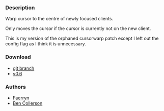 ### Description
Warp cursor to the centre of newly focused clients.

Only moves the cursor if the cursor is currently not on the new client.

This is my version of the orphaned cursorwarp patch except I left out the
config flag as I think it is unnecessary.

### Download
- [git branch](https://codeberg.org/bencc/dwl/src/branch/warpcursor)
- [v0.6](https://codeberg.org/dwl/dwl-patches/raw/branch/main/patches/warpcursor/warpcursor.patch)

### Authors
- [Faerryn](https://github.com/faerryn)
- [Ben Collerson](https://codeberg.org/bencc)

